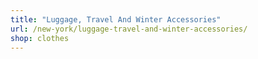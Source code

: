```yaml
---
title: "Luggage, Travel And Winter Accessories"
url: /new-york/luggage-travel-and-winter-accessories/
shop: clothes
---
```

